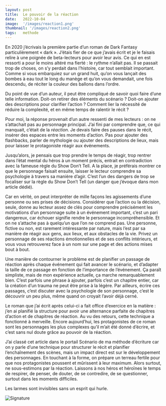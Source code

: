 ```yaml
---
layout: post
title:  Le pouvoir de la réaction
date:   2022-10-04
image:  '/images/reaction1.png'
thumbnail: '/images/reaction2.png'
tags:   methode
---
```


En 2020 j’écrivais la première partie d’un roman de Dark Fantasy particulièrement « dark ». J’étais fier de ce que j’avais écrit et je le faisais relire à une poignée de beta-lecteurs pour avoir leur avis. Ce qui en est ressorti a pour le moins altéré ma fierté : le rythme n’allait pas. Il se passait trop de choses, on s’y perdait dans l’histoire, car tout semblait important. Comme si vous embarquiez sur un grand huit, qu’on vous lançait des bombes à eau tout le long du manège et qu’on vous demandait, une fois descendu, de réciter la couleur des ballons dans l’ordre.

Du point de vue d’un auteur, il peut être compliqué de savoir quoi faire d’une telle information. Doit-on retirer des éléments du scénario ? Doit-on ajouter des descriptions pour clarifier l’action ? Comment lier la nécessité de réduire la complexité, et en même temps de ralentir le récit ?

Pour moi, la réponse provenait d’un autre ressenti de mes lecteurs : on ne s’attachait pas au personnage principal. J’ai fini par comprendre que, ce qui manquait, c’était de la _réaction_. Je devais faire des pauses dans le récit, insérer des espaces entre les moments d’action. Pas pour ajouter des flashbacks, parler de mythologie ou ajouter des descriptions de lieux, mais pour laisser le protagoniste réagir aux événements.

Jusqu’alors, je pensais que trop prendre le temps de réagir, trop rentrer dans l’état mental du héros à un moment précis, entrait en contradiction avec la fameuse règle du Show Don’t Tell. A la place, je préférais montrer ce que le personnage faisait ensuite, laisser le lecteur comprendre sa psychologie à travers sa manière d’agir. C’est l’un des dangers de trop se focaliser sur la règle du Show Don’t Tell (un danger que j’évoque dans mon article dédié).

Car en vérité, on peut interpréter de mille façons les agissements d’une personne ou ses prises de décisions. Considérer que l’action ou la décision, seule, donne au lecteur assez de clés pour comprendre précisément les motivations d’un personnage suite à un événement important, c’est un pari dangereux, car échouer signifie rendre le personnage incompréhensible. Et on ne s’attache pas à quelqu’un que l’on ne comprend pas. Une personne, fictive ou non, est rarement intéressante par nature, mais l’est par sa manière de réagir aux gens, aux lieux, et aux obstacles de la vie. Privez un personnage de ses réactions émotionnelles et de ses conflits intérieurs, et vous vous retrouverez face à un nom sur une page et des actions mises bout à bout.

Une manière de contourner le problème est de planifier un passage de réaction après chaque événement qui fait avancer le scénario, et d’adapter la taille de ce passage en fonction de l’importance de l’événement. Ça paraît simpliste, mais de mon expérience actuelle, ça marche remarquablement bien. C’est parfois une phrase à ajouter, parfois c’est un chapitre entier, car la création d’un trauma ne peut être prise à la légère. Par ailleurs, écrire ces passages, c’est discuter avec la psychologie de son personnage, c’est le découvrir un peu plus, même quand on croyait l’avoir déjà cerné.

Le roman que j’ai écrit après celui-ci a fait office d’exercice en la matière : j’en ai planifié la structure pour avoir une alternance parfaite de chapitres d’action et de chapitres de réaction. Au vu des retours, cette technique a fonctionné à merveille. Encore aujourd’hui, les protagonistes de ce roman sont les personnages les plus complexes qu’il m’ait été donné d’écrire, et c’est sans nul doute grâce au pouvoir de la réaction.

J’ai classé cet article dans le portail Scénario de ma méthode d’écriture car on y parle d’une technique pour structurer le récit et planifier l’enchaînement des scènes, mais un impact direct est sur le développement des personnages. En touchant à la forme, on prépare un terreau fertile pour que nos protagonistes poussent et mûrissent à leur maximum. Alors surtout, ne sous-estimons par la réaction. Laissons à nos héros et héroïnes le temps de respirer, de penser, de douter, de se contredire, de se questionner, surtout dans les moments difficiles.

Les larmes sont invisibles sans un esprit qui hurle.

![Signature]({{site.baseurl}}/images/signature-doree2.png)
